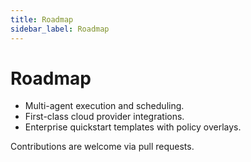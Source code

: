 ```yaml
---
title: Roadmap
sidebar_label: Roadmap
---
```


# Roadmap

- Multi-agent execution and scheduling.
- First-class cloud provider integrations.
- Enterprise quickstart templates with policy overlays.

Contributions are welcome via pull requests.
